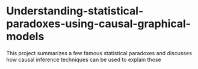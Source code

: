 # Understanding-statistical-paradoxes-using-causal-graphical-models
This project summarizes a few famous statistical paradoxes and discusses how causal inference techniques can be used to explain those
